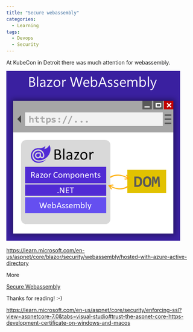 ```yaml
---
title: "Secure webassembly"
categories:
  - Learning
tags:
  - Devops
  - Security
---
```


At KubeCon in Detroit there was much attention for webassembly.

![img](../assets/images/2022-10-28-secure-wasm.png)

https://learn.microsoft.com/en-us/aspnet/core/blazor/security/webassembly/hosted-with-azure-active-directory

More

[Secure Webassembly](https://learn.microsoft.com/en-us/aspnet/core/blazor/security/webassembly?wt.mc_id=pdebruin_content_blog_cnl_csasci)

Thanks for reading! :-)

https://learn.microsoft.com/en-us/aspnet/core/security/enforcing-ssl?view=aspnetcore-7.0&tabs=visual-studio#trust-the-aspnet-core-https-development-certificate-on-windows-and-macos
